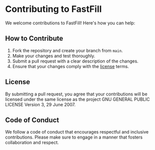 # Contributing to FastFill

We welcome contributions to FastFill! Here's how you can help:

## How to Contribute

1. Fork the repository and create your branch from `main`.
2. Make your changes and test thoroughly.
3. Submit a pull request with a clear description of the changes.
4. Ensure that your changes comply with the [license](LICENSE.md) terms.

## License

By submitting a pull request, you agree that your contributions will be licensed under the same license as the project GNU GENERAL PUBLIC LICENSE Version 3, 29 June 2007.

## Code of Conduct

We follow a code of conduct that encourages respectful and inclusive contributions. Please make sure to engage in a manner that fosters collaboration and respect.
